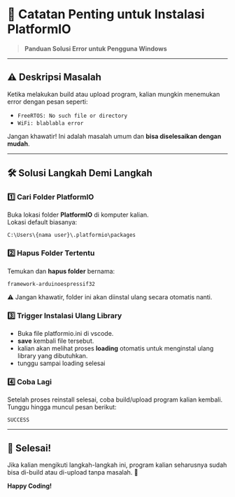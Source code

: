 # 📌 **Catatan Penting untuk Instalasi PlatformIO**
> **Panduan Solusi Error untuk Pengguna Windows**

---

## ⚠️ **Deskripsi Masalah**
Ketika melakukan build atau upload program, kalian mungkin menemukan error dengan pesan seperti:  
- `FreeRTOS: No such file or directory`  
- `WiFi: blablabla error`  

Jangan khawatir! Ini adalah masalah umum dan **bisa diselesaikan dengan mudah**.

---

## 🛠️ **Solusi Langkah Demi Langkah**

### 1️⃣ **Cari Folder PlatformIO**  
Buka lokasi folder **PlatformIO** di komputer kalian.  
Lokasi default biasanya:  
```plaintext
C:\Users\{nama user}\.platformio\packages
```

### 2️⃣ **Hapus Folder Tertentu**
Temukan dan **hapus folder** bernama:  
```plaintext
framework-arduinoespressif32
```
⚠️ Jangan khawatir, folder ini akan diinstal ulang secara otomatis nanti.

### 3️⃣ **Trigger Instalasi Ulang Library**
- Buka file platformio.ini di vscode.
- **save** kembali file tersebut.  
- kalian akan melihat proses **loading** otomatis untuk menginstal ulang library yang dibutuhkan.
- tunggu sampai loading selesai

### 4️⃣ **Coba Lagi**
Setelah proses reinstall selesai, coba build/upload program kalian kembali.  
Tunggu hingga muncul pesan berikut:  
```plaintext
SUCCESS
```

---

## 🎉 **Selesai!**
Jika kalian mengikuti langkah-langkah ini, program kalian seharusnya sudah bisa di-build atau di-upload tanpa masalah. 🚀

**Happy Coding!**